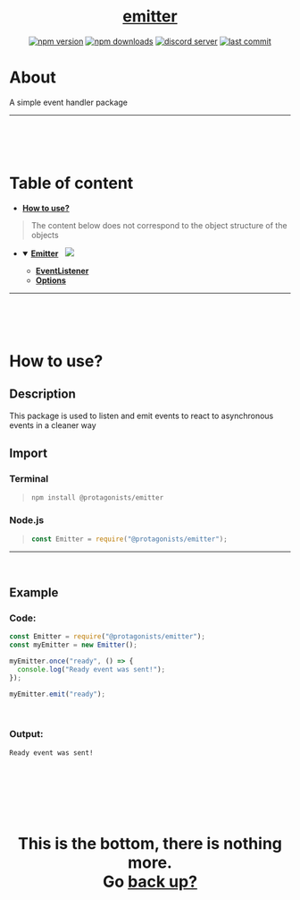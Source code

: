 <div id="top" align="center">

<h1><a href="https://github.com/ThePywon/emitter">emitter</a></h1>
 
[![npm version](https://img.shields.io/npm/v/@protagonists/emitter)](https://npmjs.com/package/@protagonists/emitter)
[![npm downloads](https://img.shields.io/npm/dt/@protagonists/emitter)](https://npmjs.com/package/@protagonists/emitter)
[![discord server](https://img.shields.io/discord/937758194736955443?logo=discord&logoColor=white)](https://discord.gg/cwhj3EgqGP)
[![last commit](https://img.shields.io/github/last-commit/ThePywon/emitter)](https://github.com/ThePywon/emitter)
 
</div>



# About

A simple event handler package

---

<br/><br/><br/>



# Table of content

* [**How to use?**](#how-to-use)

> The content below does not correspond to the object structure of the objects

* <details open><summary><a href="https://github.com/ThePywon/Documentation-Template/blob/main/documentation/Emitter.md"><b>Emitter</b></a> &nbsp; <img src="https://img.shields.io/badge/-Exported-cyan"/></summary>
  <p>

  * [**EventListener**](https://github.com/ThePywon/Documentation-Template/blob/main/documentation/EventListener.md)
  * [**Options**](https://github.com/ThePywon/Documentation-Template/blob/main/documentation/Options.md)
    
  </p>
</details>

---

<br/><br/><br/>



# How to use?

## Description

This package is used to listen and emit events to react to asynchronous events in a cleaner way

## Import

### Terminal

> ```sh
> npm install @protagonists/emitter
> ```

### Node.js

> ```js
> const Emitter = require("@protagonists/emitter");
> ```

---



<br/>

## Example

### Code:

```js
const Emitter = require("@protagonists/emitter");
const myEmitter = new Emitter();

myEmitter.once("ready", () => {
  console.log("Ready event was sent!");
});

myEmitter.emit("ready");
```

<br/>

### Output:

```
Ready event was sent!
```

<br/><br/><br/><br/><br/>

<h1 align="center">This is the bottom, there is nothing more.<br/>
Go <a href="#top">back up?</a></h1>
